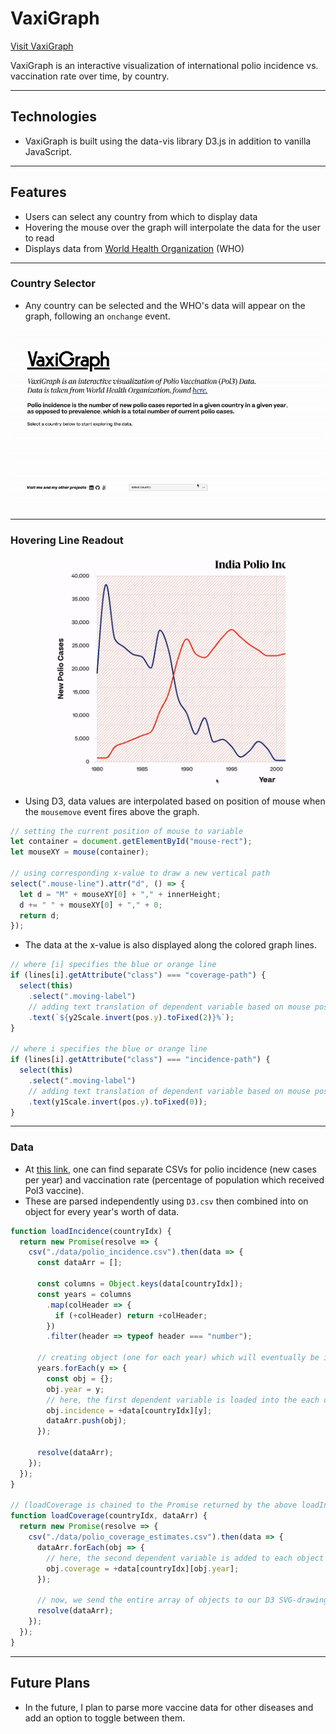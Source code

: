 # VaxiGraph

[Visit VaxiGraph](https://owenhaupt.io/VaxiGraph/)

VaxiGraph is an interactive visualization of international polio incidence vs. vaccination rate over time, by country.

---

## Technologies

- VaxiGraph is built using the data-vis library D3.js in addition to vanilla JavaScript.

---

## Features

- Users can select any country from which to display data
- Hovering the mouse over the graph will interpolate the data for the user to read
- Displays data from [World Health Organization](https://www.who.int/immunization/monitoring_surveillance/data/en/) (WHO)

---

### Country Selector

- Any country can be selected and the WHO's data will appear on the graph, following an `onchange` event.

<p width="350" align="center">
  <img src="./images/readme_assets/country_select.gif" width="800">
</p>

---

### Hovering Line Readout

<p width="450" align="center">
  <img src="./images/readme_assets/hover_line.gif" width="375">
</p>

- Using D3, data values are interpolated based on position of mouse when the `mousemove` event fires above the graph.

```js
// setting the current position of mouse to variable
let container = document.getElementById("mouse-rect");
let mouseXY = mouse(container);

// using corresponding x-value to draw a new vertical path
select(".mouse-line").attr("d", () => {
  let d = "M" + mouseXY[0] + "," + innerHeight;
  d += " " + mouseXY[0] + "," + 0;
  return d;
}); 
```

- The data at the x-value is also displayed along the colored graph lines.

```js
// where [i] specifies the blue or orange line
if (lines[i].getAttribute("class") === "coverage-path") {
  select(this)
    .select(".moving-label")
    // adding text translation of dependent variable based on mouse position (pos)
    .text(`${y2Scale.invert(pos.y).toFixed(2)}%`);
}

// where i specifies the blue or orange line
if (lines[i].getAttribute("class") === "incidence-path") {
  select(this)
    .select(".moving-label")
    // adding text translation of dependent variable based on mouse position (pos)
    .text(y1Scale.invert(pos.y).toFixed(0));
}
```

---

### Data

- At [this link](https://www.who.int/immunization/monitoring_surveillance/data/en/), one can find separate CSVs for polio incidence (new cases per year) and vaccination rate (percentage of population which received Pol3 vaccine).
- These are parsed independently using `D3.csv` then combined into on object for every year's worth of data.

```js
function loadIncidence(countryIdx) {
  return new Promise(resolve => {
    csv("./data/polio_incidence.csv").then(data => {
      const dataArr = [];

      const columns = Object.keys(data[countryIdx]);
      const years = columns
        .map(colHeader => {
          if (+colHeader) return +colHeader;
        })
        .filter(header => typeof header === "number");

      // creating object (one for each year) which will eventually be interpreted by D3 functions
      years.forEach(y => {
        const obj = {};
        obj.year = y;
        // here, the first dependent variable is loaded into the each object
        obj.incidence = +data[countryIdx][y];
        dataArr.push(obj);
      });

      resolve(dataArr);
    });
  });
}

// (loadCoverage is chained to the Promise returned by the above loadIncidence)
function loadCoverage(countryIdx, dataArr) {
  return new Promise(resolve => {
    csv("./data/polio_coverage_estimates.csv").then(data => {
      dataArr.forEach(obj => {
        // here, the second dependent variable is added to each object
        obj.coverage = +data[countryIdx][obj.year];
      });

      // now, we send the entire array of objects to our D3 SVG-drawing functions
      resolve(dataArr);
    });
  });
}
```

---

## Future Plans

- In the future, I plan to parse more vaccine data for other diseases and add an option to toggle between them.
